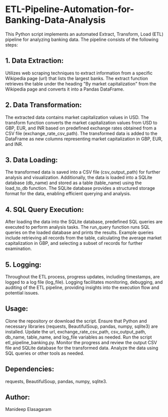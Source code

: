 # ETL-Pipeline-Automation-for-Banking-Data-Analysis

This Python script implements an automated Extract, Transform, Load (ETL) pipeline for analyzing banking data. The pipeline consists of the following steps:

## 1. Data Extraction:
Utilizes web scraping techniques to extract information from a specific Wikipedia page (url) that lists the largest banks.
The extract function retrieves the table under the heading "By market capitalization" from the Wikipedia page and converts it into a Pandas DataFrame.

## 2. Data Transformation:
The extracted data contains market capitalization values in USD.
The transform function converts the market capitalization values from USD to GBP, EUR, and INR based on predefined exchange rates obtained from a CSV file (exchange_rate_csv_path).
The transformed data is added to the DataFrame as new columns representing market capitalization in GBP, EUR, and INR.

## 3. Data Loading:
The transformed data is saved into a CSV file (csv_output_path) for further analysis and visualization.
Additionally, the data is loaded into a SQLite database (db_name) and stored as a table (table_name) using the load_to_db function.
The SQLite database provides a structured storage format for the data, enabling efficient querying and analysis.

## 4. SQL Query Execution:
After loading the data into the SQLite database, predefined SQL queries are executed to perform analysis tasks.
The run_query function runs SQL queries on the loaded database and prints the results.
Example queries include retrieving all records from the table, calculating the average market capitalization in GBP, and selecting a subset of records for further examination.

## 5. Logging:
Throughout the ETL process, progress updates, including timestamps, are logged to a log file (log_file).
Logging facilitates monitoring, debugging, and auditing of the ETL pipeline, providing insights into the execution flow and potential issues.

## Usage:
Clone the repository or download the script.
Ensure that Python and necessary libraries (requests, BeautifulSoup, pandas, numpy, sqlite3) are installed.
Update the url, exchange_rate_csv_path, csv_output_path, db_name, table_name, and log_file variables as needed.
Run the script etl_pipeline_banking.py.
Monitor the progress and review the output CSV file and SQLite database for the transformed data.
Analyze the data using SQL queries or other tools as needed.

## Dependencies:
requests,
BeautifulSoup,
pandas,
numpy,
sqlite3.


## Author:
Manideep Elasagaram






